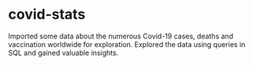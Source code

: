 # covid-stats
Imported some data about the numerous Covid-19 cases, deaths and vaccination worldwide for exploration.
Explored the data using queries in SQL and gained valuable insights.

